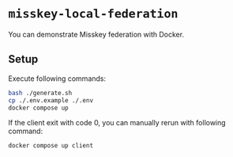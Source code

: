 # `misskey-local-federation`
You can demonstrate Misskey federation with Docker.

## Setup
Execute following commands:
```sh
bash ./generate.sh
cp ./.env.example ./.env
docker compose up
```

If the client exit with code 0, you can manually rerun with following command:
```sh
docker compose up client
```

<!-- If you hit rate limit erorrs, please change the client's IP address, which is specified in `./.env`. -->
